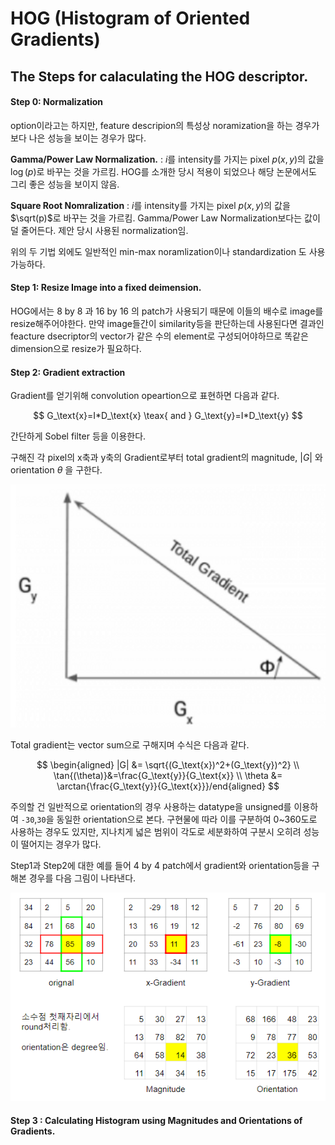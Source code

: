 # HOG (Histogram of Oriented Gradients)

## The Steps for calaculating the **HOG** descriptor.

#### Step 0: Normalization

option이라고는 하지만, feature descripion의 특성상 noramization을 하는 경우가 보다 나은 성능을 보이는 경우가 많다.

**Gamma/Power Law Normalization.**
: $i$를 intensity를 가지는 pixel $p(x,y)$의 값을 $\log(p)$로 바꾸는 것을 가르킴. HOG를 소개한 당시 적용이 되었으나 해당 논문에서도 그리 좋은 성능을 보이지 않음.

**Square Root Nomralization**
: $i$를 intensity를 가지는 pixel $p(x,y)$의 값을 $\sqrt(p)$로 바꾸는 것을 가르킴. Gamma/Power Law Normalization보다는 값이 덜 줄어든다. 제안 당시 사용된 normalization임.

위의 두 기법 외에도 일반적인 min-max noramlization이나 standardization 도 사용가능하다.

#### Step 1: Resize Image into a fixed deimension.

HOG에서는 8 by 8 과 16 by 16 의 patch가 사용되기 때문에 이들의 배수로 image를 resize해주어야한다. 만약 image들간이 similarity등을 판단하는데 사용된다면 결과인 feacture dsecriptor의 vector가 같은 수의 element로 구성되어야하므로 똑같은 dimension으로 resize가 필요하다. 

#### Step 2: Gradient extraction

Gradient를 얻기위해 convolution opeartion으로 표현하면 다음과 같다.

$$
G_\text{x}=I*D_\text{x} \teax{ and } G_\text{y}=I*D_\text{y} 
$$

간단하게 Sobel filter 등을 이용한다.

구해진 각 pixel의 x축과 y축의 Gradient로부터 total gradient의 magnitude, $|G|$ 와 orientation $\theta$ 을 구한다.

![](img/ch02/gradient_gx_gy_total.png)

Total gradient는 vector sum으로 구해지며 수식은 다음과 같다.

$$
\begin{aligned}
|G| &= \sqrt{(G_\text{x})^2+(G_\text{y})^2} \\
\tan{(\theta)}&=\frac{G_\text{y}}{G_\text{x}} \\
\theta &= \arctan{\frac{G_\text{y}}{G_\text{x}}}/end{aligned}
$$

주의할 건 일반적으로 orientation의 경우 사용하는 datatype을 unsigned를 이용하여 `-30`,`30`을 동일한 orientation으로 본다. 구현물에 따라 이를 구분하여 0~360도로 사용하는 경우도 있지만, 지나치게 넓은 범위이 각도로 세분화하여 구분시 오히려 성능이 떨어지는 경우가 많다.

Step1과 Step2에 대한 예를 들어 4 by 4 patch에서 gradient와 orientation등을 구해본 경우를 다음 그림이 나타낸다.

![](img/ch02/hog_gradient_orientation.png)


#### Step 3 : Calculating Histogram using Magnitudes and Orientations of Gradients.


